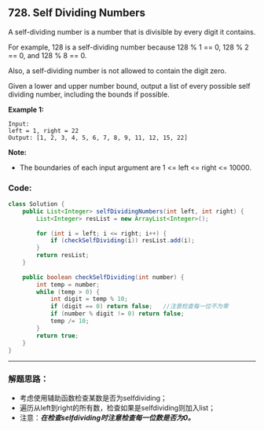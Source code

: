## 728. Self Dividing Numbers
A self-dividing number is a number that is divisible by every digit it contains.

For example, 128 is a self-dividing number because 128 % 1 == 0, 128 % 2 == 0, and 128 % 8 == 0.

Also, a self-dividing number is not allowed to contain the digit zero.

Given a lower and upper number bound, output a list of every possible self dividing number, including the bounds if possible.

**Example 1:**

```
Input: 
left = 1, right = 22
Output: [1, 2, 3, 4, 5, 6, 7, 8, 9, 11, 12, 15, 22]
```
**Note:**

* The boundaries of each input argument are 1 <= left <= right <= 10000.

### Code:

```java
class Solution {
    public List<Integer> selfDividingNumbers(int left, int right) {
        List<Integer> resList = new ArrayList<Integer>();
        
        for (int i = left; i <= right; i++) {
            if (checkSelfDividing(i)) resList.add(i);
        }
        return resList;
    }
    
    public boolean checkSelfDividing(int number) {
        int temp = number;
        while (temp > 0) {
            int digit = temp % 10;
            if (digit == 0) return false;   //注意检查每一位不为零
            if (number % digit != 0) return false;
            temp /= 10;
        }
        return true;
    }
}
```

***
### 解题思路：
* 考虑使用辅助函数检查某数是否为selfdividing；
* 遍历从left到right的所有数，检查如果是selfdividing则加入list；
* 注意：***在检查selfdividing时注意检查每一位数是否为0。***
